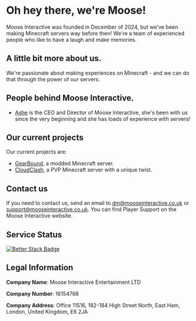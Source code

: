 # Oh hey there, we're Moose!
Moose Interactive was founded in December of 2024, but we've been making Minecraft servers way before then! We're a team of experienced people who like to have a laugh and make memories. 

## A little bit more about us.
We're passionate about making experiences on Minecraft - and we can do that through the power of our servers. 

## People behind Moose Interactive.
- [Ashe](https://github.com/sknonoes) is the CEO and Director of Moose Interactive, she's been with us since the very beginning and she has loads of experience with servers!

## Our current projects
Our current projects are:

- [GearBound](https://gearbound.net), a modded Minecraft server.
- [CloudClash](https://cloudclash.net), a PVP Minecraft server with a unique twist.

## Contact us
If you need to contact us, send an email to dm@mooseinteractive.co.uk or support@mooseinteractive.co.uk. You can find Player Support on the Moose Interactive website.

## Service Status
[![Better Stack Badge](https://uptime.betterstack.com/status-badges/v2/monitor/1rh8c.svg)](https://uptime.betterstack.com/?utm_source=status_badge)

## Legal Information
**Company Name**: Moose Interactive Entertainment LTD

**Company Number**: 16154768

**Company Address**: Office 11516, 182-184 High Street North, East Ham, London, United Kingdom, E6 2JA
